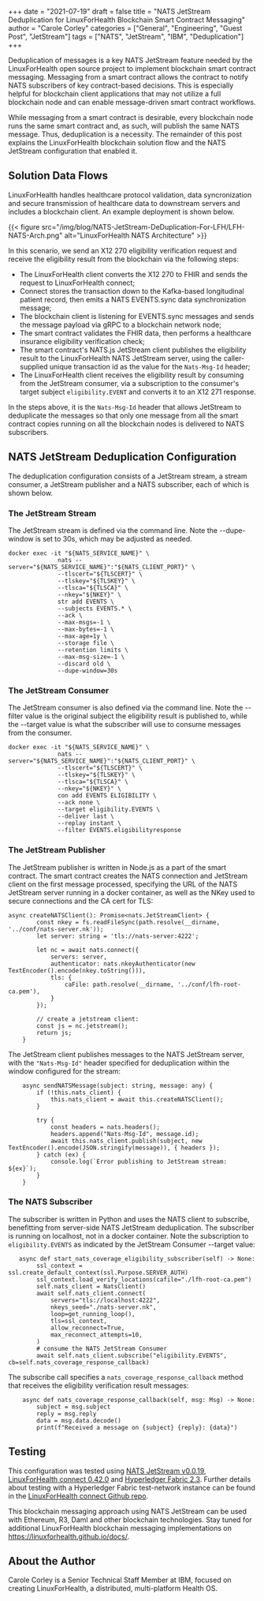 +++
date = "2021-07-19"
draft = false
title = "NATS JetStream Deduplication for LinuxForHealth Blockchain Smart Contract Messaging"
author = "Carole Corley"
categories = ["General", "Engineering", "Guest Post", "JetStream"]
tags = ["NATS", "JetStream", "IBM", "Deduplication"]
+++

Deduplication of messages is a key NATS JetStream feature needed by the LinuxForHealth open source project to implement blockchain smart contract messaging.  Messaging from a smart contract allows the contract to notify NATS subscribers of key contract-based decisions.  This is especially helpful for blockchain client applications that may not utilize a full blockchain node and can enable message-driven smart contract workflows.

While messaging from a smart contract is desirable, every blockchain node runs the same smart contract and, as such, will publish the same NATS message.  Thus, deduplication is a necessity.  The remainder of this post explains the LinuxForHealth blockchain solution flow and the NATS JetStream configuration that enabled it.

## Solution Data Flows
LinuxForHealth handles healthcare protocol validation, data syncronization and secure transmission of healthcare data to downstream servers and includes a blockchain client.  An example deployment is shown below.

{{< figure src="/img/blog/NATS-JetStream-DeDuplication-For-LFH/LFH-NATS-Arch.png" alt="LinuxForHealth NATS Architecture" >}}

In this scenario, we send an X12 270 eligibility verification request and receive the eligibility result from the blockchain via the following steps:
- The LinuxForHealth client converts the X12 270 to FHIR and sends the request to LinuxForHealth connect;
- Connect stores the transaction down to the Kafka-based longitudinal patient record, then emits a NATS EVENTS.sync data synchronization message;
- The blockchain client is listening for EVENTS.sync messages and sends the message payload via gRPC to a blockchain network node;
- The smart contract validates the FHIR data, then performs a healthcare insurance eligibility verification check;
- The smart contract's NATS.js JetStream client publishes the eligibility result to the LinuxForHealth NATS JetStream server, using the caller-supplied unique transaction id as the value for the `Nats-Msg-Id` header;
- The LinuxForHealth client receives the eligibility result by consuming from the JetStream consumer, via a subscription to the consumer's target subject `eligibility.EVENT` and converts it to an X12 271 response.

In the steps above, it is the `Nats-Msg-Id` header that allows JetStream to deduplicate the messages so that only one message from all the smart contract copies running on all the blockchain nodes is delivered to NATS subscribers.

## NATS JetStream Deduplication Configuration
The deduplication configuration consists of a JetStream stream, a stream consumer, a JetStream publisher and a NATS subscriber, each of which is shown below.

### The JetStream Stream
The JetStream stream is defined via the command line.  Note the --dupe-window is set to 30s, which may be adjusted as needed.
```shell
docker exec -it "${NATS_SERVICE_NAME}" \
              nats --server="${NATS_SERVICE_NAME}":"${NATS_CLIENT_PORT}" \
              --tlscert="${TLSCERT}" \
              --tlskey="${TLSKEY}" \
              --tlsca="${TLSCA}" \
              --nkey="${NKEY}" \
              str add EVENTS \
              --subjects EVENTS.* \
              --ack \
              --max-msgs=-1 \
              --max-bytes=-1 \
              --max-age=1y \
              --storage file \
              --retention limits \
              --max-msg-size=-1 \
              --discard old \
              --dupe-window=30s
```

### The JetStream Consumer
The JetStream consumer is also defined via the command line.  Note the --filter value is the original subject the eligibility result is published to, while the --target value is what the subscriber will use to consume messages from the consumer.
```shell
docker exec -it "${NATS_SERVICE_NAME}" \
              nats --server="${NATS_SERVICE_NAME}":"${NATS_CLIENT_PORT}" \
              --tlscert="${TLSCERT}" \
              --tlskey="${TLSKEY}" \
              --tlsca="${TLSCA}" \
              --nkey="${NKEY}" \
              con add EVENTS ELIGIBILITY \
              --ack none \
              --target eligibility.EVENTS \
              --deliver last \
              --replay instant \
              --filter EVENTS.eligibilityresponse
```

### The JetStream Publisher
The JetStream publisher is written in Node.js as a part of the smart contract.  The smart contract creates the NATS connection and JetStream client on the first message processed, specifying the URL of the NATS JetStream server running in a docker container, as well as the NKey used to secure connections and the CA cert for TLS:
```shell
async createNATSClient(): Promise<nats.JetStreamClient> {
        const nkey = fs.readFileSync(path.resolve(__dirname, '../conf/nats-server.nk'));
        let server: string = 'tls://nats-server:4222';
        
        let nc = await nats.connect({
            servers: server,
            authenticator: nats.nkeyAuthenticator(new TextEncoder().encode(nkey.toString())),
            tls: {
                caFile: path.resolve(__dirname, '../conf/lfh-root-ca.pem'),
            }
        });

        // create a jetstream client:
        const js = nc.jetstream();
        return js;
    }
```

The JetStream client publishes messages to the NATS JetStream server, with the `"Nats-Msg-Id"` header specified for deduplication within the window configured for the stream:
```shell
    async sendNATSMessage(subject: string, message: any) {
        if (!this.nats_client) {
            this.nats_client = await this.createNATSClient();
        }

        try {
            const headers = nats.headers();
            headers.append("Nats-Msg-Id", message.id);
            await this.nats_client.publish(subject, new TextEncoder().encode(JSON.stringify(message)), { headers });
        } catch (ex) {
            console.log(`Error publishing to JetStream stream: ${ex}`);
        }
    }
```

### The NATS Subscriber
The subscriber is written in Python and uses the NATS client to subscribe, benefitting from server-side NATS JetStream deduplication.  The subscriber is running on localhost, not in a docker container.  Note the subscription to `eligibility.EVENTS` as indicated by the JetStream Consumer --target value:
```shell
   async def start_nats_coverage_eligibility_subscriber(self) -> None:
        ssl_context = ssl.create_default_context(ssl.Purpose.SERVER_AUTH)
        ssl_context.load_verify_locations(cafile="./lfh-root-ca.pem")
        self.nats_client = NatsClient()
        await self.nats_client.connect(
            servers="tls://localhost:4222",
            nkeys_seed="./nats-server.nk",
            loop=get_running_loop(),
            tls=ssl_context,
            allow_reconnect=True,
            max_reconnect_attempts=10,
        )
        # consume the NATS JetStream Consumer
        await self.nats_client.subscribe("eligibility.EVENTS", cb=self.nats_coverage_response_callback)
```

The subscribe call specifies a `nats_coverage_response_callback` method that receives the eligibility verification result messages:
```shell
    async def nats_coverage_response_callback(self, msg: Msg) -> None:
        subject = msg.subject
        reply = msg.reply
        data = msg.data.decode()
        print(f"Received a message on {subject} {reply}: {data}")
```

## Testing
This configuration was tested using [NATS JetStream v0.0.19](https://github.com/nats-io/jetstream), [LinuxForHealth connect 0.42.0](https://linuxforhealth.github.io/docs/) and [Hyperledger Fabric 2.3](https://hyperledger-fabric.readthedocs.io/en/release-2.3/).  Further details about testing with a Hyperledger Fabric test-network instance can be found in the [LinuxForHealth connect Github repo](https://github.com/LinuxForHealth/connect/blob/main/local-config/fabric/README.md).

This blockchain messaging approach using NATS JetStream can be used with Ethereum, R3, Daml and other blockchain technologies. Stay tuned for additional LinuxForHealth blockchain messaging implementations on https://linuxforhealth.github.io/docs/.

## About the Author
Carole Corley is a Senior Technical Staff Member at IBM, focused on creating LinuxForHealth, a distributed, multi-platform Health OS.
